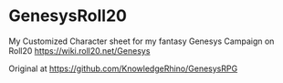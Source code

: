 # GenesysRoll20
My Customized Character sheet for my fantasy Genesys Campaign on Roll20
https://wiki.roll20.net/Genesys

Original at https://github.com/KnowledgeRhino/GenesysRPG
